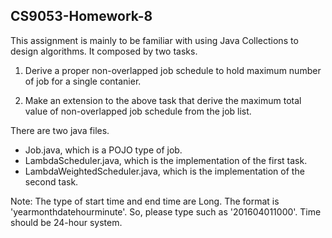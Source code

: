 ## CS9053-Homework-8

This assignment is mainly to be familiar with using Java Collections to design algorithms. It composed by two tasks.

1. Derive a proper non-overlapped job schedule to hold maximum number of job for a single contanier.

2. Make an extension to the above task that derive the maximum total value of non-overlapped job schedule from the job list.

There are two java files.

- Job.java, which is a POJO type of job.
- LambdaScheduler.java, which is the implementation of the first task.
- LambdaWeightedScheduler.java, which is the implementation of the second task.

Note: The type of start time and end time are Long. The format is 'yearmonthdatehourminute'. So, please type such as '201604011000'. Time should be 24-hour system.
